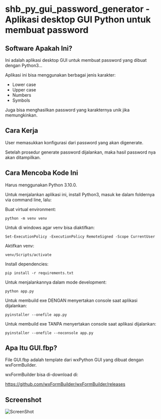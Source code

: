 # shb_py_gui_password_generator - Aplikasi desktop GUI Python untuk membuat password

## Software Apakah Ini?

Ini adalah aplikasi desktop GUI untuk membuat password yang dibuat dengan Python3...

Aplikasi ini bisa menggunakan berbagai jenis karakter:

-   Lower case
-   Upper case
-   Numbers
-   Symbols

Juga bisa menghasilkan password yang karakternya unik jika memungkinkan.

## Cara Kerja

User memasukkan konfigurasi dari password yang akan digenerate.

Setelah prosedur generate password dijalankan, maka hasil password nya akan ditampilkan.

## Cara Mencoba Kode Ini

Harus menggunakan Python 3.10.0.

Untuk menjalankan aplikasi ini, install Python3, masuk ke dalam foldernya via command line, lalu:

Buat virtual environment:

```
python -m venv venv
```

Untuk di windows agar venv bisa diaktifkan:

```
Set-ExecutionPolicy -ExecutionPolicy RemoteSigned -Scope CurrentUser
```

Aktifkan venv:

```
venv/Scripts/activate
```

Install dependencies:

```
pip install -r requirements.txt
```

Untuk menjalankannya dalam mode development:

```
python app.py
```

Untuk membuild exe DENGAN menyertakan console saat aplikasi dijalankan:

```
pyinstaller --onefile app.py
```

Untuk membuild exe TANPA menyertakan console saat aplikasi dijalankan:

```
pyinstaller --onefile --noconsole app.py
```

## Apa Itu GUI.fbp?

File GUI.fbp adalah template dari wxPython GUI yang dibuat dengan wxFormBuilder.

wxFormBuilder bisa di-download di:

https://github.com/wxFormBuilder/wxFormBuilder/releases

## Screenshot

![ScreenShot](https://github.com/shbfrlnc/shbfrlnc-images/blob/main/gratisan/shb_py_gui_password_generator/screenshot-1.png?raw=true)
